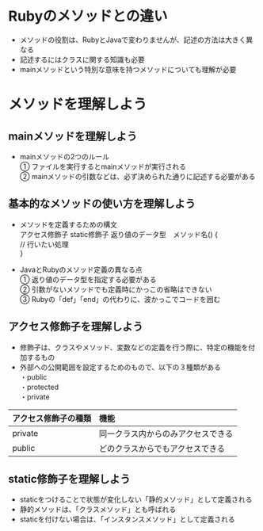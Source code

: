 # Rubyのメソッドとの違い
- メソッドの役割は、RubyとJavaで変わりませんが、記述の方法は大きく異なる
- 記述するにはクラスに関する知識も必要
- mainメソッドという特別な意味を持つメソッドについても理解が必要

# メソッドを理解しよう
## mainメソッドを理解しよう
- mainメソッドの2つのルール  
① ファイルを実行するとmainメソッドが実行される  
② mainメソッドの引数などは、必ず決められた通りに記述する必要がある  

## 基本的なメソッドの使い方を理解しよう
- メソッドを定義するための構文  
アクセス修飾子 static修飾子 返り値のデータ型　メソッド名() {  
  // 行いたい処理  
}  

- JavaとRubyのメソッド定義の異なる点  
① 返り値のデータ型を指定する必要がある  
② 引数がないメソッドでも定義時にかっこの省略はできない  
③ Rubyの「def」「end」の代わりに、波かっこでコードを囲む  

## アクセス修飾子を理解しよう
- 修飾子は、クラスやメソッド、変数などの定義を行う際に、特定の機能を付加するもの
- 外部への公開範囲を設定するためのもので、以下の３種類がある  
・public  
・protected  
・private  

| アクセス修飾子の種類 | 機能 |
|:---|:---|
|private |同一クラス内からのみアクセスできる |
|public	|どのクラスからでもアクセスできる |

## static修飾子を理解しよう
- staticをつけることで状態が変化しない「静的メソッド」として定義される
- 静的メソッドは、「クラスメソッド」とも呼ばれる
- staticを付けない場合は、「インスタンスメソッド」として定義される

